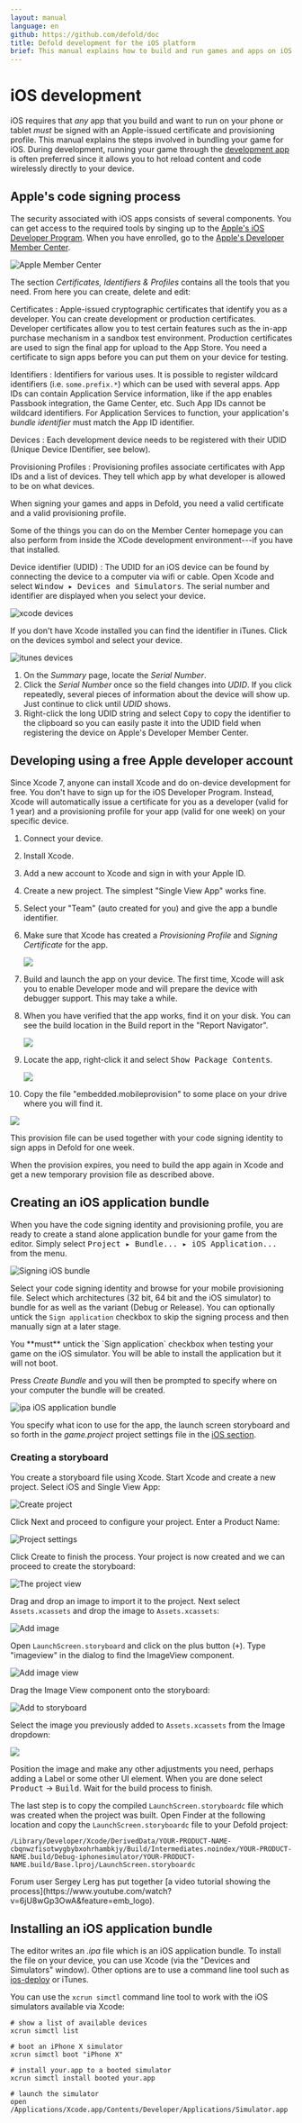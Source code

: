 ```yaml
---
layout: manual
language: en
github: https://github.com/defold/doc
title: Defold development for the iOS platform
brief: This manual explains how to build and run games and apps on iOS devices in Defold.
---
```


# iOS development

iOS requires that _any_ app that you build and want to run on your phone or tablet _must_ be signed with an Apple-issued certificate and provisioning profile. This manual explains the steps involved in bundling your game for iOS. During development, running your game through the [development app](/manuals/dev-app) is often preferred since it allows you to hot reload content and code wirelessly directly to your device.

## Apple's code signing process

The security associated with iOS apps consists of several components. You can get access to the required tools by singing up to the [Apple's iOS Developer Program](https://developer.apple.com/programs/). When you have enrolled, go to the [Apple's Developer Member Center](https://developer.apple.com/membercenter/index.action).

![Apple Member Center](../images/ios/apple_member_center.png)

The section *Certificates, Identifiers & Profiles* contains all the tools that you need. From here you can create, delete and edit:

Certificates
: Apple-issued cryptographic certificates that identify you as a developer. You can create development or production certificates. Developer certificates allow you to test certain features such as the in-app purchase mechanism in a sandbox test environment. Production certificates are used to sign the final app for upload to the App Store. You need a certificate to sign apps before you can put them on your device for testing.

Identifiers
: Identifiers for various uses. It is possible to register wildcard identifiers (i.e. `some.prefix.*`) which can be used with several apps. App IDs can contain Application Service information, like if the app enables Passbook integration, the Game Center, etc. Such App IDs cannot be wildcard identifiers. For Application Services to function, your application's *bundle identifier* must match the App ID identifier.

Devices
: Each development device needs to be registered with their UDID (Unique Device IDentifier, see below).

Provisioning Profiles
: Provisioning profiles associate certificates with App IDs and a list of devices. They tell which app by what developer is allowed to be on what devices.

When signing your games and apps in Defold, you need a valid certificate and a valid provisioning profile.

<div class='sidenote' markdown='1'>
Some of the things you can do on the Member Center homepage you can also perform from inside the XCode development environment---if you have that installed.
</div>

Device identifier (UDID)
: The UDID for an iOS device can be found by connecting the device to a computer via wifi or cable. Open Xcode and select <kbd>Window ▸ Devices and Simulators</kbd>. The serial number and identifier are displayed when you select your device.

  ![xcode devices](../images/ios/xcode_devices.png)

  If you don't have Xcode installed you can find the identifier in iTunes. Click on the devices symbol and select your device.

  ![itunes devices](../images/ios/itunes_devices.png)

  1. On the *Summary* page, locate the *Serial Number*.
  2. Click the *Serial Number* once so the field changes into *UDID*. If you click repeatedly, several pieces of information about the device will show up. Just continue to click until *UDID* shows.
  3. Right-click the long UDID string and select <kbd>Copy</kbd> to copy the identifier to the clipboard so you can easily paste it into the UDID field when registering the device on Apple's Developer Member Center.

## Developing using a free Apple developer account

Since Xcode 7, anyone can install Xcode and do on-device development for free. You don't have to sign up for the iOS Developer Program. Instead, Xcode will automatically issue a certificate for you as a developer (valid for 1 year) and a provisioning profile for your app (valid for one week) on your specific device.

1. Connect your device.
2. Install Xcode.
3. Add a new account to Xcode and sign in with your Apple ID.
4. Create a new project. The simplest "Single View App" works fine.
5. Select your "Team" (auto created for you) and give the app a bundle identifier.
6. Make sure that Xcode has created a *Provisioning Profile* and *Signing Certificate* for the app.

   ![](../images/ios/xcode_certificates.png)

7. Build and launch the app on your device. The first time, Xcode will ask you to enable Developer mode and will prepare the device with debugger support. This may take a while.
8. When you have verified that the app works, find it on your disk. You can see the build location in the Build report in the "Report Navigator".

   ![](../images/ios/app_location.png)

9. Locate the app, right-click it and select <kbd>Show Package Contents</kbd>.

   ![](../images/ios/app_contents.png)

10. Copy the file "embedded.mobileprovision" to some place on your drive where you will find it.

   ![](../images/ios/free_provisioning.png)

This provision file can be used together with your code signing identity to sign apps in Defold for one week.

When the provision expires, you need to build the app again in Xcode and get a new temporary provision file as described above.

## Creating an iOS application bundle

When you have the code signing identity and provisioning profile, you are ready to create a stand alone application bundle for your game from the editor. Simply select <kbd>Project ▸ Bundle... ▸ iOS Application...</kbd> from the menu.

![Signing iOS bundle](../images/ios/sign_bundle.png)

Select your code signing identity and browse for your mobile provisioning file. Select which architectures (32 bit, 64 bit and the iOS simulator) to bundle for as well as the variant (Debug or Release). You can optionally untick the `Sign application` checkbox to skip the signing process and then manually sign at a later stage.

<div class='important' markdown='1'>
You **must** untick the `Sign application` checkbox when testing your game on the iOS simulator. You will be able to install the application but it will not boot.
</div>

Press *Create Bundle* and you will then be prompted to specify where on your computer the bundle will be created.

![ipa iOS application bundle](../images/ios/ipa_file.png)

You specify what icon to use for the app, the launch screen storyboard and so forth in the *game.project* project settings file in the [iOS section](/manuals/project-settings/#ios).

### Creating a storyboard

You create a storyboard file using Xcode. Start Xcode and create a new project. Select iOS and Single View App:

![Create project](../images/ios/storyboard_create_project.png)

Click Next and proceed to configure your project. Enter a Product Name:

![Project settings](../images/ios/storyboard_create_project_settings.png)

Click Create to finish the process. Your project is now created and we can proceed to create the storyboard:

![The project view](../images/ios/storyboard_project_view.png)

Drag and drop an image to import it to the project. Next select `Assets.xcassets` and drop the image to `Assets.xcassets`:

![Add image](../images/ios/storyboard_add_image.png)

Open `LaunchScreen.storyboard` and click on the plus button (<kbd>+</kbd>). Type "imageview" in the dialog to find the ImageView component.

![Add image view](../images/ios/storyboard_add_imageview.png)

Drag the Image View component onto the storyboard:

![Add to storyboard](../images/ios/storyboard_add_imageview_to_storyboard.png)

Select the image you previously added to `Assets.xcassets` from the Image dropdown:

![](../images/ios/storyboard_select_image.png)

Position the image and make any other adjustments you need, perhaps adding a Label or some other UI element. When you are done select <kbd>Product</kbd> -> <kbd>Build</kbd>. Wait for the build process to finish.

The last step is to copy the compiled `LaunchScreen.storyboardc` file which was created when the project was built. Open Finder at the following location and copy the `LaunchScreen.storyboardc` file to your Defold project:


    /Library/Developer/Xcode/DerivedData/YOUR-PRODUCT-NAME-cbqnwzfisotwygbybxohrhambkjy/Build/Intermediates.noindex/YOUR-PRODUCT-NAME.build/Debug-iphonesimulator/YOUR-PRODUCT-NAME.build/Base.lproj/LaunchScreen.storyboardc

<div class='sidenote' markdown='1'>
Forum user Sergey Lerg has put together [a video tutorial showing the process](https://www.youtube.com/watch?v=6jU8wGp3OwA&feature=emb_logo).
</div>


## Installing an iOS application bundle

The editor writes an *.ipa* file which is an iOS application bundle. To install the file on your device, you can use Xcode (via the "Devices and Simulators" window). Other options are to use a command line tool such as [ios-deploy](https://github.com/phonegap/ios-deploy) or iTunes.

You can use the `xcrun simctl` command line tool to work with the iOS simulators available via Xcode:

```
# show a list of available devices
xcrun simctl list

# boot an iPhone X simulator
xcrun simctl boot "iPhone X"

# install your.app to a booted simulator
xcrun simctl install booted your.app

# launch the simulator
open /Applications/Xcode.app/Contents/Developer/Applications/Simulator.app
```
